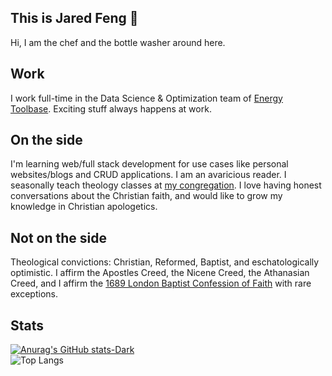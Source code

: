 ## This is Jared Feng 👋
Hi, I am the chef and the bottle washer around here. 

## Work
I work full-time in the Data Science & Optimization team of [Energy Toolbase](https://energytoolbase.com). Exciting stuff always happens at work.

## On the side
I'm learning web/full stack development for use cases like personal websites/blogs and CRUD applications. I am an avaricious reader. I seasonally teach theology classes at [my congregation](https://firstbaptistcalgary.com). I love having honest conversations about the Christian faith, and would like to grow my knowledge in Christian apologetics. 

## Not on the side
Theological convictions: Christian, Reformed, Baptist, and eschatologically optimistic. I affirm the Apostles Creed, the Nicene Creed, the Athanasian Creed, and I affirm the [1689 London Baptist Confession of Faith](https://www.the1689confession.com/) with rare exceptions. 

## Stats
[![Anurag's GitHub stats-Dark](https://github-readme-stats.vercel.app/api?username=jaredxfeng&show_icons=true&theme=dark#gh-dark-mode-only)](https://github.com/anuraghazra/github-readme-stats#gh-dark-mode-only)
<br>
![Top Langs](https://github-readme-stats.vercel.app/api/top-langs/?username=jaredxfeng&hide=jupyter%20notebook&theme=dark#gh-dark-mode-only)

<!--
**jaredxfeng/jaredxfeng** is a ✨ _special_ ✨ repository because its `README.md` (this file) appears on your GitHub profile.

Here are some ideas to get you started:

- 🔭 I’m currently working on ...
- 🌱 I’m currently learning ...
- 👯 I’m looking to collaborate on ...
- 🤔 I’m looking for help with ...
- 💬 Ask me about ...
- 📫 How to reach me: ...
- 😄 Pronouns: ...
- ⚡ Fun fact: ...
-->
